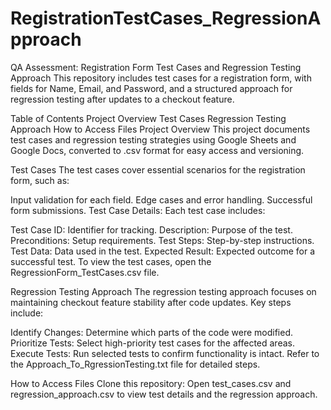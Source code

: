 # RegistrationTestCases_RegressionApproach
QA Assessment: Registration Form Test Cases and Regression Testing Approach
This repository includes test cases for a registration form, with fields for Name, Email, and Password, and a structured approach for regression testing after updates to a checkout feature.

Table of Contents
Project Overview
Test Cases
Regression Testing Approach
How to Access Files
Project Overview
This project documents test cases and regression testing strategies using Google Sheets and Google Docs, converted to .csv format for easy access and versioning.

Test Cases
The test cases cover essential scenarios for the registration form, such as:

Input validation for each field.
Edge cases and error handling.
Successful form submissions.
Test Case Details:
Each test case includes:

Test Case ID: Identifier for tracking.
Description: Purpose of the test.
Preconditions: Setup requirements.
Test Steps: Step-by-step instructions.
Test Data: Data used in the test.
Expected Result: Expected outcome for a successful test.
To view the test cases, open the RegressionForm_TestCases.csv file.

Regression Testing Approach
The regression testing approach focuses on maintaining checkout feature stability after code updates. Key steps include:

Identify Changes: Determine which parts of the code were modified.
Prioritize Tests: Select high-priority test cases for the affected areas.
Execute Tests: Run selected tests to confirm functionality is intact.
Refer to the Approach_To_RgressionTesting.txt file for detailed steps.

How to Access Files
Clone this repository:
Open test_cases.csv and regression_approach.csv to view test details and the regression approach.

